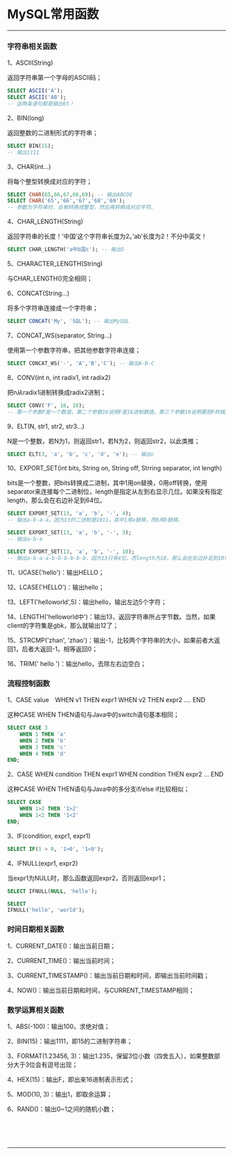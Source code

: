 # MySQL常用函数

---

### 字符串相关函数

1、ASCII(String)

返回字符串第一个字母的ASCII码；

~~~sql
SELECT ASCII('A');
SELECT ASCII('AB');
-- 这两条语句都是输出65！
~~~

2、BIN(long)

返回整数的二进制形式的字符串；

~~~sql
SELECT BIN(15);
-- 输出1111
~~~

3、CHAR(int…)

将每个整型转换成对应的字符；

~~~sql
SELECT CHAR(65,66,67,68,69); -- 输出ABCDE
SELECT CHAR('65','66','67','68','69');
-- 参数为字符串时，会被转换成整型，然后再转换成对应字符。
~~~

4、CHAR_LENGTH(String)

返回字符串的长度！’中国’这个字符串长度为2。’ab’长度为2！不分中英文！

~~~sql
SELECT CHAR_LENGTH('a中b国c'); -- 输出5
~~~

5、CHARACTER_LENGTH(String)

与CHAR_LENGTH()完全相同；

6、CONCAT(String…)

将多个字符串连接成一个字符串；

~~~sql
SELECT CONCAT('My', 'SQL'); -- 输出MySQL
~~~

7、CONCAT_WS(separator, String…)

使用第一个参数字符串，把其他参数字符串连接；

~~~sql
SELECT CONCAT_WS('-', 'A','B','C'); -- 输出A-B-C
~~~

8、CONV(int n, int radix1, int radix2)

把n从radix1进制转换成radix2进制；

~~~sql
SELECT CONV('F', 16, 10);
-- 第一个参数F是一个数值，第二个参数16说明F是16进制数值，第三个参数10说明要把F转换成10进制，所以输出15。
~~~

9、ELT(N, str1, str2, str3…)

N是一个整数，若N为1，则返回str1，若N为2，则返回str2，以此类推；

~~~sql
SELECT ELT(3, 'a', 'b', 'c', 'd', 'e'); -- 输出c
~~~

10、EXPORT_SET(int bits, String on, String off, Strring separator, int length)

bits是一个整数，把bits转换成二进制，其中1用on替换，0用off转换，使用separator来连接每个二进制位，length是指定从左到右显示几位。如果没有指定length，那么会在右边补足到64位。

~~~sql
SELECT EXPORT_SET(13, 'a', 'b', '-', 4);
-- 输出a-b-a-a，因为13的二进制是1011，其中1用a替换，而0用b替换。

SELECT EXPORT_SET(13, 'a', 'b', '-', 3);
-- 输出a-b-a

SELECT EXPORT_SET(13, 'a', 'b', '-', 10);
-- 输出a-b-a-a-b-b-b-b-b-b，因为13只有4位，而length为10，那么会在右边补足到10位，都是用0补，所以才会多出来6个b。
~~~

11、UCASE('hello')：输出HELLO；

12、LCASE('HELLO')：输出hello；

13、LEFT('helloworld',5)：输出hello，输出左边5个字符；

14、LENGTH('helloworld中')：输出13，返回字符串所占字节数。当然，如果client的字符集是gbk，那么就输出12了；

15、STRCMP('zhan', 'zhao')：输出-1，比较两个字符串的大小，如果前者大返回1，后者大返回-1，相等返回0；

16、TRIM('   hello   ')：输出hello，去除左右边空白；

### 流程控制函数

1、CASE value　WHEN v1 THEN expr1 WHEN v2 THEN expr2 …. END

这种CASE WHEN THEN语句与Java中的switch语句基本相同；

~~~sql
SELECT CASE 3
	WHEN 1 THEN 'a'
	WHEN 2 THEN 'b'
	WHEN 3 THEN 'c'
	WHEN 4 THEN 'd'
END;
~~~

2、CASE WHEN condition THEN expr1 WHEN condition THEN expr2 … END

这种CASE WHEN THEN语句与Java中的多分支if/else if比较相似；

~~~sql
SELECT CASE
	WHEN 1>2 THEN '1>2'
	WHEN 1<2 THEN '1<2'
END;
~~~

3、IF(condition, expr1, expr1)

~~~sql
SELECT IF(1 > 0, '1>0', '1<0');
~~~

4、IFNULL(expr1, expr2)

当expr1为NULL时，那么函数返回expr2，否则返回expr1；

~~~sql
SELECT IFNULL(NULL, 'hello');

SELECT
IFNULL('hello', 'world');
~~~

### 时间日期相关函数

1、CURRENT_DATE()：输出当前日期；

2、CURRENT_TIME()：输出当前时间；

3、CURRENT_TIMESTAMP()：输出当前日期和时间，即输出当前时间戳；

4、NOW()：输出当前日期和时间，与CURRENT_TIMESTAMP相同；

### 数学运算相关函数

1、ABS(-100)：输出100，求绝对值；

2、BIN(15)：输出1111，即15的二进制字符串；

3、FORMAT(1.23456, 3)：输出1.235，保留3位小数（四舍五入），如果整数部分大于3位会有逗号出现；

4、HEX(15)：输出F，即出来16进制表示形式；

5、MOD(10, 3)：输出1，即取余运算；

6、RAND()：输出0~1之间的随机小数；



<br/><br/><br/>

---


